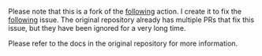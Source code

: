 Please note that this is a fork of the [following](https://github.com/actions-ecosystem/action-get-latest-tag) action.
I create it to fix the [following](https://github.blog/changelog/2022-10-11-github-actions-deprecating-save-state-and-set-output-commands/) issue.
The original repository already has multiple PRs that fix this issue, but they have been ignored for a very long time.

Please refer to the docs in the original repository for more information.